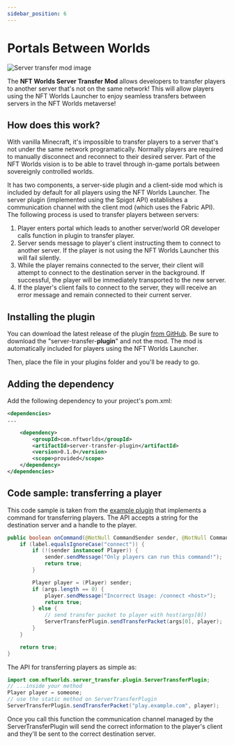 ```yaml
---
sidebar_position: 6
---
```


# Portals Between Worlds
![Server transfer mod image](/img/portal-mod.png)

The **NFT Worlds Server Transfer Mod** allows developers to transfer players to another server that's not on the same network!
This will allow players using the NFT Worlds Launcher to enjoy seamless transfers between servers in the NFT Worlds metaverse!

## How does this work?
With vanilla Minecraft, it's impossible to transfer players to a server that's not under the same network programatically. Normally players are required to manually disconnect and reconnect to their desired server. Part of the NFT Worlds vision is to be able to travel through in-game portals between sovereignly controlled worlds.

It has two components, a server-side plugin and a client-side mod which is included by default for all players using the NFT Worlds Launcher. The server plugin (implemented using the Spigot API) establishes a communication channel with the client mod (which uses the Fabric API). The following process is used to transfer players between servers:

1. Player enters portal which leads to another server/world OR developer calls function in plugin to transfer player.
2. Server sends message to player's client instructing them to connect to another server. If the player is not using the NFT Worlds Launcher this will fail silently.
3. While the player remains connected to the server, their client will attempt to connect to the destination server in the background. If successful, the player will be immediately transported to the new server.
4. If the player's client fails to connect to the server, they will receive an error message and remain connected to their current server.

## Installing the plugin
You can download the latest release of the plugin [from GitHub](https://github.com/WorldQL/server-transfer-fabric-spigot/releases/tag/v0.1.0). Be sure to download the "server-transfer-**plugin**" and not the mod. The mod is automatically included for players using the NFT Worlds Launcher.

Then, place the file in your plugins folder and you'll be ready to go.

## Adding the dependency
Add the following dependency to your project's pom.xml:
```xml
<dependencies>
...

    <dependency>
        <groupId>com.nftworlds</groupId>
        <artifactId>server-transfer-plugin</artifactId>
        <version>0.1.0</version>
        <scope>provided</scope>
    </dependency>
</dependencies>
```

## Code sample: transferring a player
This code sample is taken from the [example plugin](https://github.com/WorldQL/server-transfer-fabric-spigot/tree/trunk/ExampleTransferPlugin) that implements a command for transferring players. The API accepts a string for the destination server
and a handle to the player.
```java
public boolean onCommand(@NotNull CommandSender sender, @NotNull Command command, String label, String[] args) {
    if (label.equalsIgnoreCase("connect")) {
        if (!(sender instanceof Player)) {
            sender.sendMessage("Only players can run this command!");
            return true;
        }

        Player player = (Player) sender;
        if (args.length == 0) {
            player.sendMessage("Incorrect Usage: /connect <host>");
            return true;
        } else {
            // send transfer packet to player with host(args[0])
            ServerTransferPlugin.sendTransferPacket(args[0], player);
        }
    }

    return true;
}
```

The API for transferring players as simple as:
```java
import com.nftworlds.server_transfer.plugin.ServerTransferPlugin;
// ...inside your method
Player player = someone;
// use the static method on ServerTransferPlugin
ServerTransferPlugin.sendTransferPacket("play.example.com", player);
```

Once you call this function the communication channel managed by the ServerTransferPlugin will send the correct information to the player's client and they'll be sent to the correct destination server.